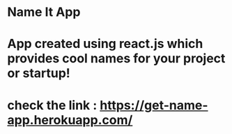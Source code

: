 # Name It App
# App created using react.js which provides cool names for your project or startup!
# check the link : https://get-name-app.herokuapp.com/
